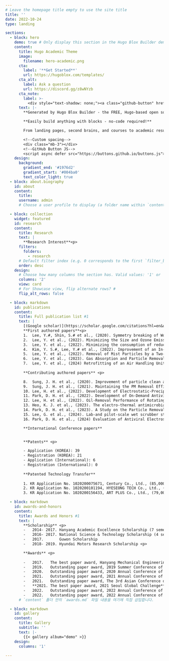 ```yaml
---
# Leave the homepage title empty to use the site title
title: ''
date: 2022-10-24
type: landing

sections:
  - block: hero
    demo: true # Only display this section in the Hugo Blox Builder demo site
    content:
      title: Hugo Academic Theme
      image:
        filename: hero-academic.png
      cta:
        label: '**Get Started**'
        url: https://hugoblox.com/templates/
      cta_alt:
        label: Ask a question
        url: https://discord.gg/z8wNYzb
      cta_note:
        label: >-
          <div style="text-shadow: none;"><a class="github-button" href="https://github.com/HugoBlox/hugo-blox-builder" data-icon="octicon-star" data-size="large" data-show-count="true" aria-label="Star">Star Hugo Blox Builder</a></div><div style="text-shadow: none;"><a class="github-button" href="https://github.com/HugoBlox/theme-academic-cv" data-icon="octicon-star" data-size="large" data-show-count="true" aria-label="Star">Star the Academic template</a></div>
      text: |-
        **Generated by Hugo Blox Builder - the FREE, Hugo-based open source website builder trusted by 500,000+ sites.**

        **Easily build anything with blocks - no-code required!**

        From landing pages, second brains, and courses to academic resumés, conferences, and tech blogs.

        <!--Custom spacing-->
        <div class="mb-3"></div>
        <!--GitHub Button JS-->
        <script async defer src="https://buttons.github.io/buttons.js"></script>
    design:
      background:
        gradient_end: '#1976d2'
        gradient_start: '#004ba0'
        text_color_light: true
  - block: about.biography
    id: about
    content:
      title:  
      username: admin
      # Choose a user profile to display (a folder name within `content/authors/`)

  - block: collection
    widget: featured
    id: research
    content:
      title: Research
      text: |
        **Research Interest**<p>
      filters:
        folders:
          - research
      # Default filter index (e.g. 0 corresponds to the first `filter_button` instance below).
      order: desc
    design:
      # Choose how many columns the section has. Valid values: '1' or '2'.
      columns: '2'
      view: card
      # For Showcase view, flip alternate rows? #
      flip_alt_rows: false

  - block: markdown
    id: publications
    content:
      title: Full publication list #1
      text: |
        [(Google scholar)](https://scholar.google.com/citations?hl=en&user=3pAeZpEAAAAJ)<p>
        **First authored papers**<p>
        1.	Lee, Y.#, Shin, S.# et al., (2020). Symmetry breaking of Worthington jets by gradients in liquid pool depth, *Physics of Fluids.*
        2.	Lee, Y. et al., (2022). Minimizing the Size and Ozone Emission of Electrostatic Precipitators Using Dielectric and Rolled Carbon Film Coatings, *IEEE Transactions on Industry Applications.*
        3.	Lee, Y. et al., (2022). Minimizing the consumption of reducing agents for NOx removal in a wet scrubber without H2S formation, *Separation and Purification Technology.*
        4.	Kim, Y. S.#, Lee, Y.# et al., (2022). Improvement of an In-Duct Two-Stage Electrostatic Precipitator via Diffusion Charging, *Toxics.*
        5.	Lee, Y. et al., (2022). Removal of Mist Particles by a Two-Stage Electrostatic Precipitator Featuring Plastic Plate Electrodes, *IEEE Transactions on Industry Applications.*
        6.	Lee, Y. et al., (2023). Gas Absorption and Particle Removal Performance of Wet Parallel-membrane Array System, *IEEE Transactions on Industry Applications.*
        7.	Lee, Y. et al., (2024) Retrofitting of an Air Handling Unit by a Two-Stage Electrostatic Precipitator, *IEEE Transactions on Industry Applications.*<p>
        
        **Contributing authored papers** <p>

        8.	Sung, J. H. et al., (2020). Improvement of particle clean air delivery rate of an ion spray electrostatic air cleaner with zero-ozone based on diffusion charging, Building and Environment.
        9.	Sung, J. H. et al., (2021). Maintaining the PM Removal Efficiency of a Two-Stage ESP With External Ion-Injection Discharge via a Water Film on the Collection Plate and Cleaning of the Ionizer, IEEE Transactions on Industry Applications.
        10.	Lee, H. et al., (2022). Development of Electrostatic-Precipitator-Type Air Conditioner for Reduction of Fine Particulate Matter in Subway, IEEE Transactions on Industry Applications.
        11.	Park, D. H. et al., (2022). Development of On-Demand Antiviral Electrostatic Precipitators with Electrothermal-Based Antiviral Surfaces against Airborne Virus Particles, Toxics.
        12.	Lee, H. et al., (2022). Oil-Removal Performance of Rotating-Disk-Type Oil Separator, Energies.
        13.	Heo, K. J. et al., (2023). The electro-thermal antimicrobial carbon surface, IEEE Transactions on Industry Applications.
        14.	Park, D. H. et al., (2023). A Study on the Particle Removal Efficiency and Durability according to the Material of the Ionizer of the Fiber Brush Type Electric Precipitator, IEEE Transactions on Industry Applications. 
        15.	Lee, G. et al., (2024). Lab-and pilot-scale wet scrubber study on the redox-mediated simultaneous removal of NOx and SO2 using a CaCO3-based slurry with KI as a redox catalyst, Chemosphere.
        16.	Park, D. H. et al., (2024) Evaluation of Antiviral Electrostatic Precipitator with Commercially Antiviral Films Coated on Collection Plates Against Aerosolized Viruses, IEEE Transactions on Industry Applications. <p>

        **International Conference papers** 


        **Patents** <p>

        - Application (KOREA): 39 
        - Registration (KOREA): 21
        - Application (International): 6
        - Registration (International): 0
        
        **Patented Technology Transfer**
        
        1. KR Application No. 1020200075671, Century Co., Ltd., (85,000,000 KRW)<p>
        2. KR Application No. 1020200101194, HYESEONG TECH Co., Ltd., (58,000,000 KRW) <p>
        3. KR Application No. 1020200156433, ART PLUS Co., Ltd., (79,000,000 KRW)<p>

  - block: markdown
    id: awards-and-honors
    content:
      title: Awards and Honors #1
      text: |
        **Scholarship** <p>
        -	2014- 2017. Hanyang Academic Excellence Scholarship (7 semesters)
        -	2016- 2017. National Science & Technology Scholarship (4 semesters)
        -	2017.       Guwon Scholarship
        -	2018- 2019. Hyundai Motors Research Scholarship <p>

        **Awards** <p>
        
        -	2017.	The best paper award, Hanyang Mechanical Engineering Design Competition
        -	2019.	Outstanding paper award, 2019 Summer Conference of Korean Society of Visualization
        -	2020.	Outstanding paper award, 2020 Annual Conference of Korean Society for indoor Environment
        -	2021.	Outstanding paper award, 2021 Annual Conference of Korean Association for Particle and Aerosol Research
        -	2021.	Outstanding paper award, The 3rd Asian Conference on Railway Engineering and Transportation
        -	**2021.	The best paper award, 2021 Seoul Global Challenge** (7,000 USD) ([YouTube](https://www.youtube.com/watch?v=Aqv8clNCg2A), [News](https://smartcity.go.kr/en/2021/12/16/%EC%84%9C%EC%9A%B8%EC%8B%9C-%EC%A7%80%ED%95%98%EC%B2%A0-%EB%AF%B8%EC%84%B8%EB%A8%BC%EC%A7%80%EC%A0%80%EA%B0%90%EA%B8%B0%EC%88%A0%EA%B0%9C%EB%B0%9C-%ED%94%84%EB%9E%91%EC%8A%A4%EC%97%B0%EA%B5%AC/))
        -	2022.	Outstanding paper award, 2022 Annual Conference of Korean Association for Particle and Aerosol Research
        -	2022.	Outstanding paper award, 2022 Annual Conference of Korean Society for Atmospheric Environment
      # `content` 폴더 안의 `awards.md` 파일 내용을 여기에 직접 삽입합니다.

  - block: markdown
    id: gallery
    content:
      title: Gallery
      subtitle: ''
      text: |-
        {{< gallery album="demo" >}}
    design:
      columns: '1'
  
---
```

